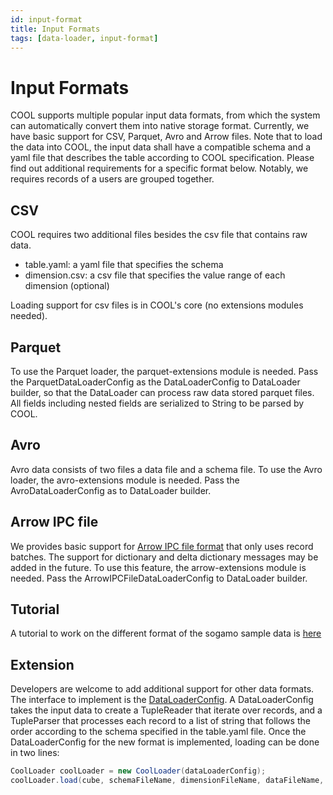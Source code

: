 ```yaml
---
id: input-format
title: Input Formats
tags: [data-loader, input-format]
---
```


# Input Formats
COOL supports multiple popular input data formats, from which the system can automatically convert them into native storage format. Currently, we have basic support for CSV, Parquet, Avro and Arrow files. Note that to load the data into COOL, the input data shall have a compatible schema and a yaml file that describes the table according to COOL specification. Please find out additional requirements for a specific format below. Notably, we requires records of a users are grouped together.

## CSV
COOL requires two additional files besides the csv file that contains raw data.
* table.yaml: a yaml file that specifies the schema
* dimension.csv: a csv file that specifies the value range of each dimension (optional)

Loading support for csv files is in COOL's core (no extensions modules needed).
## Parquet
To use the Parquet loader, the parquet-extensions module is needed. 
Pass the ParquetDataLoaderConfig as the DataLoaderConfig to DataLoader builder, so that the DataLoader can process raw data stored parquet files. All fields including nested fields are serialized to String to be parsed by COOL.

## Avro
Avro data consists of two files a data file and a schema file. To use the Avro loader, the avro-extensions module is needed. Pass the AvroDataLoaderConfig as to DataLoader builder.

## Arrow IPC file
We provides basic support for [Arrow IPC file format](https://arrow.apache.org/docs/format/Columnar.html#ipc-file-format) that only uses record batches. The support for dictionary and delta dictionary messages may be added in the future. To use this feature, the arrow-extensions module is needed. Pass the ArrowIPCFileDataLoaderConfig to DataLoader builder.

## Tutorial
A tutorial to work on the different format of the sogamo sample data is [here](tutorials/tutorial-input-formats.md)

## Extension
Developers are welcome to add additional support for other data formats. The interface to implement is the [DataLoaderConfig](https://github.com/COOL-cohort/COOL/blob/main/cool-core/src/main/java/com/nus/cool/core/util/config/DataLoaderConfig.java). A DataLoaderConfig takes the input data to create a TupleReader that iterate over records, and a TupleParser that processes each record to a list of string that follows the order according to the schema specified in the table.yaml file. Once the DataLoaderConfig for the new format is implemented, loading can be done in two lines:
```java
CoolLoader coolLoader = new CoolLoader(dataLoaderConfig);
coolLoader.load(cube, schemaFileName, dimensionFileName, dataFileName, cubeRepo);
```